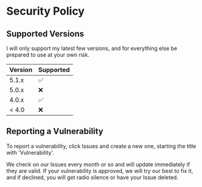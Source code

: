 # Security Policy

## Supported Versions

I will only support my latest few versions, and for everything else be prepared to use at your own risk. 

| Version | Supported          |
| ------- | ------------------ |
| 5.1.x   | :white_check_mark: |
| 5.0.x   | :x:                |
| 4.0.x   | :white_check_mark: |
| < 4.0   | :x:                |

## Reporting a Vulnerability

To report a vulnerability, click Issues and create a new one, starting the title with 'Vulnerability'.

We check on our Issues every month or so and will update immediately if they are valid. 
If your vulnerability is approved, we will try our best to fix it, and if declined, you will get radio silence or have your Issue deleted. 
